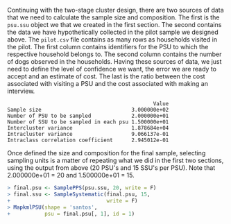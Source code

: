 



Continuing with the two-stage cluster design, there are two sources of data that we need to calculate the sample size and composition. The first is the `psu.ssu` object we that we created in the first section. The second contains the data we have hypothetically collected in the pilot sample we designed above. The `pilot.csv` file contains as many rows as households visited in the pilot. The first column contains identifiers for the PSU to which the respective household belongs to. The second column contains the number of dogs observed in the households. Having these sources of data, we just need to define the level of confidence we want, the error we are ready to accept and an estimate of cost. The last is the ratio between the cost associated with visiting a PSU and the cost associated with making an interview. 


```
                                               Value
Sample size                             3.000000e+02
Number of PSU to be sampled             2.000000e+01
Number of SSU to be sampled in each psu 1.500000e+01
Intercluster variance                   1.878684e+04
Intracluster variance                   9.066137e-01
Intraclass correlation coefficient      2.945012e-01
```

Once defined the size and composition for the final sample, selecting sampling units is a matter of repeating what we did in the first two sections, using the output from above (20 PSU's and 15 SSU's per PSU). Note that 2.000000e+01 = 20 and 1.500000e+01 = 15.


```r
> final.psu <- SamplePPS(psu.ssu, 20, write = F)
> final.ssu <- SampleSystematic(final.psu, 15,
+                               write = F)
> MapkmlPSU(shape = 'santos',
+           psu = final.psu[, 1], id = 1)
```



